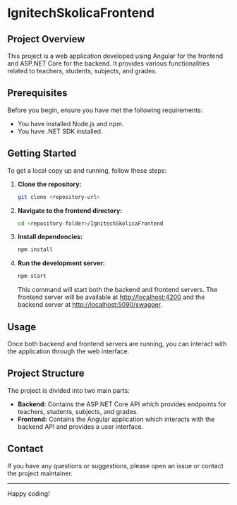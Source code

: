 # IgnitechSkolicaFrontend

## Project Overview

This project is a web application developed using Angular for the frontend and ASP.NET Core for the backend. It provides various functionalities related to teachers, students, subjects, and grades.

## Prerequisites

Before you begin, ensure you have met the following requirements:

- You have installed Node.js and npm.
- You have .NET SDK installed.

## Getting Started

To get a local copy up and running, follow these steps:

1. **Clone the repository:**

    ```sh
    git clone <repository-url>
    ```

2. **Navigate to the frontend directory:**

    ```sh
    cd <repository-folder>/IgnitechSkolicaFrontend
    ```

3. **Install dependencies:**

    ```sh
    npm install
    ```

4. **Run the development server:**

    ```sh
    npm start
    ```

    This command will start both the backend and frontend servers. The frontend server will be available at [http://localhost:4200](http://localhost:4200) and the backend server at [http://localhost:5090/swagger](http://localhost:5090/swagger).

## Usage

Once both backend and frontend servers are running, you can interact with the application through the web interface.

## Project Structure

The project is divided into two main parts:

- **Backend:** Contains the ASP.NET Core API which provides endpoints for teachers, students, subjects, and grades.
- **Frontend:** Contains the Angular application which interacts with the backend API and provides a user interface.


## Contact

If you have any questions or suggestions, please open an issue or contact the project maintainer.

---

Happy coding!
